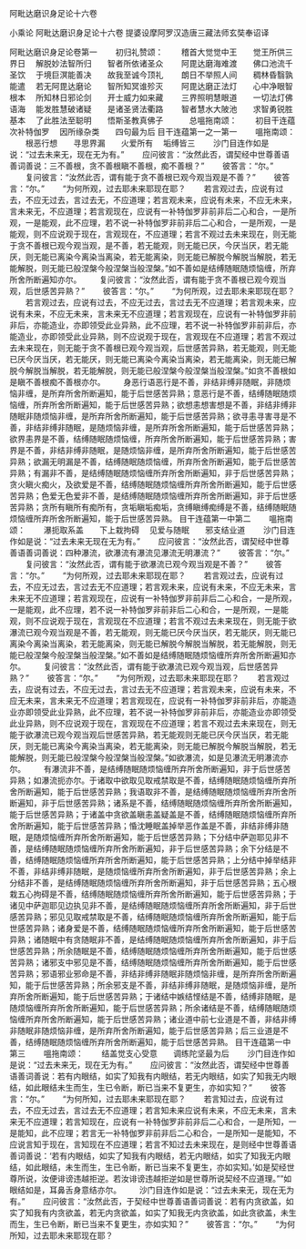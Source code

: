 <!-- { "loadSidebar": true } -->
阿毗达磨识身足论十六卷


小乘论
阿毗达磨识身足论十六卷
提婆设摩阿罗汉造唐三藏法师玄奘奉诏译


阿毗达磨识身足论卷第一
　　初归礼赞颂：
　　稽首大觉觉中王　　觉王所供三界日
　解脱妙法智所归　　智者所依诸圣众
　　阿毘达磨海难渡　　佛口池流千圣饮
　于境巨溟能善决　　故我至诚今顶礼
　　朗日不举照人间　　稠林昏翳孰能遣
　若无阿毘达磨论　　智所知冥谁殄灭
　　阿毘达磨正法灯　　心中净眼智根本
　所知林日邪论剑　　开士威力如来藏
　　三界照明慧眼道　　一切法灯佛语海
　能发胜慧破诸疑　　是诸圣贤法衢路
　　智者慧水大陂池　　求智勇锐胜基本
　了此胜法至聪明　　悟斯圣教真佛子
　　　总嗢拖南颂：
　　初目干连蕴　　次补特伽罗
　因所缘杂类　　四句最为后
目干连蕴第一之一第一
　　嗢拖南颂：
　　根恶行想　　寻思界漏　　火爱所有
　垢缚皆三
　　沙门目连作如是说：“过去未来无，现在无为有。”
　　应问彼言：“汝然此否，谓契经中世尊善语善词善说：三不善根，贪不善根瞋不善根，痴不善根？”
　　彼答言：“尔。”
　　复问彼言：“汝然此否，谓有能于贪不善根已观今观当观是不善？”
　　彼答言：“尔。”
　　“为何所观，过去耶未来耶现在耶？
　　若言观过去，应说有过去，不应无过去，言过去无，不应道理；若言观未来，应说有未来，不应无未来，言未来无，不应道理；若言观现在，应说有一补特伽罗非前非后二心和合，一是所观，一是能观，此不应理，若不说一补特伽罗非前非后二心和合，一是所观，一是能观，则不应说观于现在，言观现在，不应道理；若言不观过去未来现在，则无能于贪不善根已观今观当观，是不善，若无能观，则无能已厌，今厌当厌，若无能厌，则无能已离染今离染当离染，若无能离染，则无能已解脱今解脱当解脱，若无能解脱，则无能已般涅槃今般涅槃当般涅槃。”如不善如是结缚随眠随烦恼缠，所弃所舍所断遍知亦尔。
　　复问彼言：“汝然此否，谓有能于贪不善根已观今观当观，后世感苦异熟？”
　　彼答言：“尔。”
　　“为何所观，过去耶未来耶现在耶？
　　若言观过去，应说有过去，不应无过去，言过去无不应道理；若言观未来，应说有未来，不应无未来，言未来无不应道理；若言观现在，应说有一补特伽罗非前非后，亦能造业，亦即领受此业异熟，此不应理，若不说一补特伽罗非前非后，亦能造业，亦即领受此业异熟，则不应说观于现在，言观现在不应道理；若言不观过去未来现在，则无能于贪不善根已观今观当观，后世感苦异熟，若无能观，则无能已厌今厌当厌，若无能厌，则无能已离染今离染当离染，若无能离染，则无能已解脱今解脱当解脱，若无能解脱，则无能已般涅槃今般涅槃当般涅槃。”如贪不善根如是瞋不善根痴不善根亦尔。
　　身恶行语恶行是不善，非结非缚非随眠，非随烦恼非缠，是所弃所舍所断遍知，能于后世感苦异熟；意恶行是不善，结缚随眠随烦恼缠，所弃所舍所断遍知，能于后世感苦异熟；欲想恚想害想是不善，非结非缚非随眠非随烦恼非缠，是所弃所舍所断遍知，能于后世感苦异熟；欲寻恚寻害寻是不善，非结非缚非随眠，是随烦恼非缠，是所弃所舍所断遍知，能于后世感苦异熟；欲界恚界是不善，结缚随眠随烦恼缠，所弃所舍所断遍知，能于后世感苦异熟；害界是不善，非结非缚非随眠，是随烦恼非缠，是所弃所舍所断遍知，能于后世感苦异熟；欲漏无明漏是不善，结缚随眠随烦恼缠，所弃所舍所断遍知，能于后世感苦异熟；有漏非不善，是结缚随眠随烦恼缠所弃所舍所断遍知，非于后世感苦异熟；贪火瞋火痴火，及欲爱是不善，结缚随眠随烦恼缠所弃所舍所断遍知，能于后世感苦异熟；色爱无色爱非不善，是结缚随眠随烦恼缠所弃所舍所断遍知，非于后世感苦异熟；贪所有瞋所有痴所有，贪垢瞋垢痴垢，贪缚瞋缚痴缚是不善，结缚随眠随烦恼缠所弃所舍所断遍知，能于后世感苦异熟。
目干连蕴第一中第二
　　嗢拖南颂：
　　瀑扼取系盖　　下上栽拘碍
　见爱与随眠　　邪支结业道
　　沙门目连作如是说：“过去未来无现在无为有。”
　　应问彼言：“汝然此否，谓契经中世尊善语善词善说：四种瀑流，欲瀑流有瀑流见瀑流无明瀑流？”
　　彼答言：“尔。”
　　复问彼言：“汝然此否，谓有能于欲瀑流已观今观当观是不善？”
　　彼答言：“尔。”
　　“为何所观，过去耶未来耶现在耶？
　　若言观过去，应说有过去，不应无过去，言过去无不应道理；若言观未来，应说有未来，不应无未来，言未来无不应道理；若言观现在，应说有一补特伽罗非前非后二心和合，一是所观，一是能观，此不应理，若不说一补特伽罗非前非后二心和合，一是所观，一是能观，则不应说观于现在，言观现在不应道理；若言不观过去未来现在，则无能于欲瀑流已观今观当观是不善，若无能观，则无能已厌今厌当厌，若无能厌，则无能已离染今离染当离染，若无能离染，则无能已解脱今解脱当解脱，若无能解脱，则无能已般涅槃今般涅槃当般涅槃。”如不善如是结缚随眠随烦恼缠所弃所舍所断遍知亦尔。
　　复问彼言：“汝然此否，谓有能于欲瀑流已观今观当观，后世感苦异熟？”
　　彼答言：“尔。”
　　“为何所观，过去耶未来耶现在耶？
　　若言观过去，应说有过去，不应无过去，言过去无不应道理；若言观未来，应说有未来，不应无未来，言未来无不应道理；若言观现在，应说有一补特伽罗非前非后，亦能造业亦即领受此业异熟，此不应理，若不说一补特伽罗非前非后，亦能造业亦即领受此业异熟，则不应说观于现在，言观现在不应道理；若言不观过去未来现在，则无能于欲瀑流已观今观当观后世感苦异熟，若无能观则无能已厌今厌当厌，若无能厌，则无能已离染今离染当离染，若无能离染，则无能已解脱今解脱当解脱，若无能解脱，则无能已般涅槃今般涅槃当般涅槃。”如欲瀑流，如是见瀑流无明瀑流亦尔。
　　有瀑流非不善，是结缚随眠随烦恼缠所弃所舍所断遍知，非于后世感苦异熟；如瀑流扼亦尔。于诸取中欲取见取戒禁取是不善，结缚随眠随烦恼缠所弃所舍所断遍知，能于后世感苦异熟；我语取非不善，是结缚随眠随烦恼缠所弃所舍所断遍知，非于后世感苦异熟；诸系是不善，结缚随眠随烦恼缠所弃所舍所断遍知，能于后世感苦异熟；于诸盖中贪欲盖瞋恚盖疑盖是不善，结缚随眠随烦恼缠所弃所舍所断遍知，能于后世感苦异熟；惛沈睡眠盖掉举恶作盖是不善，非结非缚非随眠，是随烦恼缠所弃所舍所断遍知，能于后世感苦异熟；下分结中萨迦耶见非不善，是结缚随眠随烦恼缠所弃所舍所断遍知，非于后世感苦异熟；余下分结是不善，结缚随眠随烦恼缠所弃所舍所断遍知，能于后世感苦异熟；上分结中掉举结非不善，非结非缚非随眠，是随烦恼缠所弃所舍所断遍知，非于后世感苦异熟；余上分结非不善，是结缚随眠随烦恼缠所弃所舍所断遍知，非于后世感苦异熟；五心根栽五心拘碍是不善，结缚随眠随烦恼缠所弃所舍所断遍知，能于后世感苦异熟；于诸见中萨迦耶见边执见非不善，是结缚随眠随烦恼缠所弃所舍所断遍知，非于后世感苦异熟；邪见见取戒禁取是不善，结缚随眠随烦恼缠所弃所舍所断遍知，能于后世感苦异熟；诸身爱是不善，结缚随眠随烦恼缠所弃所舍所断遍知，能于后世感苦异熟；诸随眠中有贪随眠非不善，是结缚随眠随烦恼缠所弃所舍所断遍知，非于后世感苦异熟；所余随眠是不善，结缚随眠随烦恼缠所弃所舍所断遍知，能于后世感苦异熟；诸邪支中邪见是不善，结缚随眠随烦恼缠所弃所舍所断遍知，能于后世感苦异熟；邪语邪业邪命是不善，非结非缚非随眠非随烦恼非缠，是所弃所舍所断遍知，能于后世感苦异熟；所余邪支是不善，非结非缚非随眠，是随烦恼非缠，是所弃所舍所断遍知，能于后世感苦异熟；于诸结中嫉结悭结是不善，结缚非随眠，是随烦恼缠所弃所舍所断遍知，能于后世感苦异熟；所余诸结是不善，结缚随眠随烦恼缠所弃所舍所断遍知，能于后世感苦异熟；诸业道中前七业道是不善，非结非缚非随眠非随烦恼非缠，是所弃所舍所断遍知，能于后世感苦异熟；后三业道是不善，结缚随眠随烦恼缠所弃所舍所断遍知，能于后世感苦异熟。
目干连蕴第一中第三
　　嗢拖南颂：
　　结盖觉支心受意　　调练陀坚最为后
　　沙门目连作如是说：“过去未来无，现在无为有。”
　　应问彼言：“汝然此否，谓契经中世尊善语善词善说：若有内眼结，如实了知我有内眼结，若无内眼结，如实了知我无内眼结，如此眼结未生而生，生已令断，断已当来不复更生，亦如实知？”
　　彼答言：“尔。”
　　“为何所知，过去耶未来耶现在耶？
　　若言知过去，应说有过去，不应无过去，言过去无不应道理；若言知未来应说有未来，不应无未来，言未来无不应道理；若言知现在，应说有一补特伽罗非前非后二心和合，一是所知，一是能知，此不应理；若言无一补特伽罗非前非后二心和合，一是所知一是能知，不应说言知于现在，言知现在不应道理；若言不知过去未来现在，是则经中世尊善语善词善说：‘若有内眼结，如实了知我有内眼结，若无内眼结，如实了知我无内眼结，如此眼结，未生而生，生已令断，断已当来不复更生，亦如实知。’如是契经世尊所说，汝便诽谤违越拒逆。若汝诽谤违越拒逆如是世尊所说契经不应道理。””如眼结如是，耳鼻舌身意结亦尔。
　　沙门目连作如是说：“过去未来无，现在无为有。”
　　应问彼言：“汝然此否，于契经中世尊善语善词善说：若有内贪欲盖，如实了知我有内贪欲盖，若无内贪欲盖，如实了知我无内贪欲盖，如此贪欲盖，未生而生，生已令断，断已当来不复更生，亦如实知？”
　　彼答言：“尔。”
　　“为何所知，过去耶未来耶现在耶？
